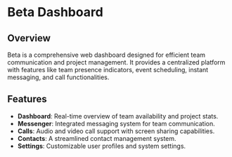 # Beta Dashboard

## Overview
Beta is a comprehensive web dashboard designed for efficient team communication and project management. It provides a centralized platform with features like team presence indicators, event scheduling, instant messaging, and call functionalities.

## Features
- **Dashboard**: Real-time overview of team availability and project stats.
- **Messenger**: Integrated messaging system for team communication.
- **Calls**: Audio and video call support with screen sharing capabilities.
- **Contacts**: A streamlined contact management system.
- **Settings**: Customizable user profiles and system settings.


